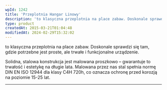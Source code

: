 ```yaml
---
wpId: 1242
title: 'Przeplotnia Hangar Linowy'
description: 'to klasyczna przeplotnia na place zabaw. Doskonale sprawdzi się tam, gdzie potrzebne jest proste, ale trwałe i funkcjonalne urządzenie. Solidna, stalowa konstrukcja jest malowana proszkowo – gwarantuje to trwałość i estetykę na długie lata. Malowana przez nas stal spełnia normę DIN EN ISO 12944 dla klasy C4H 720h, co oznacza ochronę przed korozją na poziomie ...'
type: product
createdAt: 2015-03-21T01:04:48
modifiedAt: 2024-02-29T15:32:02
---
```



to klasyczna przeplotnia na place zabaw. Doskonale sprawdzi się tam, gdzie potrzebne jest proste, ale trwałe i funkcjonalne urządzenie.

Solidna, stalowa konstrukcja jest malowana proszkowo – gwarantuje to trwałość i estetykę na długie lata. Malowana przez nas stal spełnia normę DIN EN ISO 12944 dla klasy C4H 720h, co oznacza ochronę przed korozją na poziomie 15-25 lat.

* * *
